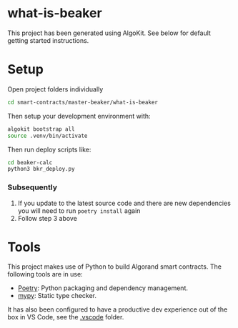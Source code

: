 # what-is-beaker

This project has been generated using AlgoKit. See below for default getting started instructions.

# Setup

Open project folders individually

```sh
cd smart-contracts/master-beaker/what-is-beaker
```

Then setup your development environment with:

```sh
algokit bootstrap all
source .venv/bin/activate
```

Then run deploy scripts like:

```sh
cd beaker-calc
python3 bkr_deploy.py
```

### Subsequently

1. If you update to the latest source code and there are new dependencies you will need to run `poetry install` again
2. Follow step 3 above

# Tools

This project makes use of Python to build Algorand smart contracts. The following tools are in use:

- [Poetry](https://python-poetry.org/): Python packaging and dependency management.
- [mypy](https://mypy-lang.org/): Static type checker.

It has also been configured to have a productive dev experience out of the box in VS Code, see the [.vscode](./.vscode) folder.
